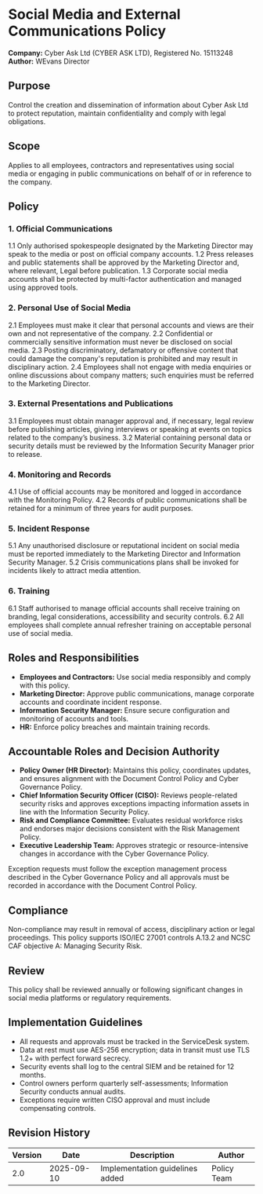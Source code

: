 # Social Media and External Communications Policy

**Company:** Cyber Ask Ltd (CYBER ASK LTD), Registered No. 15113248
**Author:** WEvans Director

## Purpose
Control the creation and dissemination of information about Cyber Ask Ltd to protect reputation, maintain confidentiality and comply with legal obligations.

## Scope
Applies to all employees, contractors and representatives using social media or engaging in public communications on behalf of or in reference to the company.

## Policy
### 1. Official Communications
1.1 Only authorised spokespeople designated by the Marketing Director may speak to the media or post on official company accounts.
1.2 Press releases and public statements shall be approved by the Marketing Director and, where relevant, Legal before publication.
1.3 Corporate social media accounts shall be protected by multi-factor authentication and managed using approved tools.

### 2. Personal Use of Social Media
2.1 Employees must make it clear that personal accounts and views are their own and not representative of the company.
2.2 Confidential or commercially sensitive information must never be disclosed on social media.
2.3 Posting discriminatory, defamatory or offensive content that could damage the company's reputation is prohibited and may result in disciplinary action.
2.4 Employees shall not engage with media enquiries or online discussions about company matters; such enquiries must be referred to the Marketing Director.

### 3. External Presentations and Publications
3.1 Employees must obtain manager approval and, if necessary, legal review before publishing articles, giving interviews or speaking at events on topics related to the company’s business.
3.2 Material containing personal data or security details must be reviewed by the Information Security Manager prior to release.

### 4. Monitoring and Records
4.1 Use of official accounts may be monitored and logged in accordance with the Monitoring Policy.
4.2 Records of public communications shall be retained for a minimum of three years for audit purposes.

### 5. Incident Response
5.1 Any unauthorised disclosure or reputational incident on social media must be reported immediately to the Marketing Director and Information Security Manager.
5.2 Crisis communications plans shall be invoked for incidents likely to attract media attention.

### 6. Training
6.1 Staff authorised to manage official accounts shall receive training on branding, legal considerations, accessibility and security controls.
6.2 All employees shall complete annual refresher training on acceptable personal use of social media.

## Roles and Responsibilities
- **Employees and Contractors:** Use social media responsibly and comply with this policy.
- **Marketing Director:** Approve public communications, manage corporate accounts and coordinate incident response.
- **Information Security Manager:** Ensure secure configuration and monitoring of accounts and tools.
- **HR:** Enforce policy breaches and maintain training records.

## Accountable Roles and Decision Authority

- **Policy Owner (HR Director):** Maintains this policy, coordinates updates, and ensures alignment with the Document Control Policy and Cyber Governance Policy.
- **Chief Information Security Officer (CISO):** Reviews people-related security risks and approves exceptions impacting information assets in line with the Information Security Policy.
- **Risk and Compliance Committee:** Evaluates residual workforce risks and endorses major decisions consistent with the Risk Management Policy.
- **Executive Leadership Team:** Approves strategic or resource-intensive changes in accordance with the Cyber Governance Policy.

Exception requests must follow the exception management process described in the Cyber Governance Policy and all approvals must be recorded in accordance with the Document Control Policy.

## Compliance
Non-compliance may result in removal of access, disciplinary action or legal proceedings. This policy supports ISO/IEC 27001 controls A.13.2 and NCSC CAF objective A: Managing Security Risk.

## Review
This policy shall be reviewed annually or following significant changes in social media platforms or regulatory requirements.

## Implementation Guidelines
- All requests and approvals must be tracked in the ServiceDesk system.
- Data at rest must use AES-256 encryption; data in transit must use TLS 1.2+ with perfect forward secrecy.
- Security events shall log to the central SIEM and be retained for 12 months.
- Control owners perform quarterly self-assessments; Information Security conducts annual audits.
- Exceptions require written CISO approval and must include compensating controls.

## Revision History

| Version | Date | Description | Author |
| ------- | ---------- | ----------------------- | ------ |
| 2.0     | 2025-09-10 | Implementation guidelines added | Policy Team |
